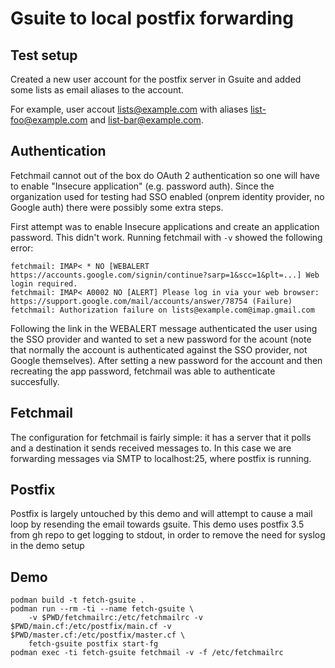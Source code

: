 # Gsuite to local postfix forwarding

## Test setup

Created a new user account for the postfix server in Gsuite and added some lists as email aliases to the account.

For example, user accout lists@example.com with aliases list-foo@example.com and list-bar@example.com.

## Authentication

Fetchmail cannot out of the box do OAuth 2 authentication so one will have to enable "Insecure application" (e.g. password auth).
Since the organization used for testing had SSO enabled (onprem identity provider, no Google auth) there were possibly some extra
steps.

First attempt was to enable Insecure applications and create an application password. This didn't work. Running fetchmail with `-v`
showed the following error:
```
fetchmail: IMAP< * NO [WEBALERT https://accounts.google.com/signin/continue?sarp=1&scc=1&plt=...] Web login required.
fetchmail: IMAP< A0002 NO [ALERT] Please log in via your web browser: https://support.google.com/mail/accounts/answer/78754 (Failure)
fetchmail: Authorization failure on lists@example.com@imap.gmail.com
```

Following the link in the WEBALERT message authenticated the user using the SSO provider and wanted to set a new password for the
acount (note that normally the account is authenticated against the SSO  provider, not Google themselves). After setting a 
new password for the account and then recreating the app password, fetchmail was able to authenticate succesfully.

## Fetchmail

The configuration for fetchmail is fairly simple: it has a server that it polls and a destination it sends received messages to.
In this case we are forwarding messages via SMTP to localhost:25, where postfix is running.

## Postfix

Postfix is largely untouched by this demo and will attempt to cause a mail loop by resending the email towards gsuite.
This demo uses postfix 3.5 from gh repo to get logging to stdout, in order to remove the need for syslog
in the demo setup

## Demo
```
podman build -t fetch-gsuite .
podman run --rm -ti --name fetch-gsuite \
    -v $PWD/fetchmailrc:/etc/fetchmailrc -v $PWD/main.cf:/etc/postfix/main.cf -v $PWD/master.cf:/etc/postfix/master.cf \
    fetch-gsuite postfix start-fg
podman exec -ti fetch-gsuite fetchmail -v -f /etc/fetchmailrc
```
